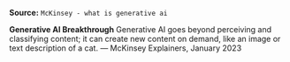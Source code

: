 **Source:** `McKinsey - what is generative ai`

**Generative AI Breakthrough**
Generative AI goes beyond perceiving and classifying content; it can create new content on demand, like an image or text description of a cat. — McKinsey Explainers, January 2023
